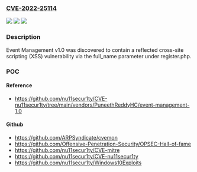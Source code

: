 ### [CVE-2022-25114](https://cve.mitre.org/cgi-bin/cvename.cgi?name=CVE-2022-25114)
![](https://img.shields.io/static/v1?label=Product&message=n%2Fa&color=blue)
![](https://img.shields.io/static/v1?label=Version&message=n%2Fa&color=blue)
![](https://img.shields.io/static/v1?label=Vulnerability&message=n%2Fa&color=brighgreen)

### Description

Event Management v1.0 was discovered to contain a reflected cross-site scripting (XSS) vulnerability via the full_name parameter under register.php.

### POC

#### Reference
- https://github.com/nu11secur1ty/CVE-nu11secur1ty/tree/main/vendors/PuneethReddyHC/event-management-1.0

#### Github
- https://github.com/ARPSyndicate/cvemon
- https://github.com/Offensive-Penetration-Security/OPSEC-Hall-of-fame
- https://github.com/nu11secur1ty/CVE-mitre
- https://github.com/nu11secur1ty/CVE-nu11secur1ty
- https://github.com/nu11secur1ty/Windows10Exploits

